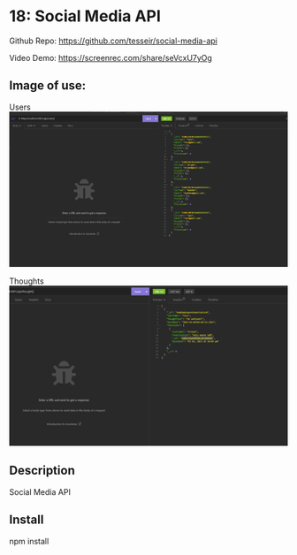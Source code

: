 # 18: Social Media API

Github Repo: https://github.com/tesseir/social-media-api

Video Demo: https://screenrec.com/share/seVcxU7yOg

## Image of use:
Users
![image of use](https://raw.githubusercontent.com/tesseir/social-media-api/main/assets/Capture.PNG)

Thoughts
![image of use](https://raw.githubusercontent.com/tesseir/social-media-api/main/assets/Capture2.PNG)

## Description

Social Media API

## Install 

npm install
